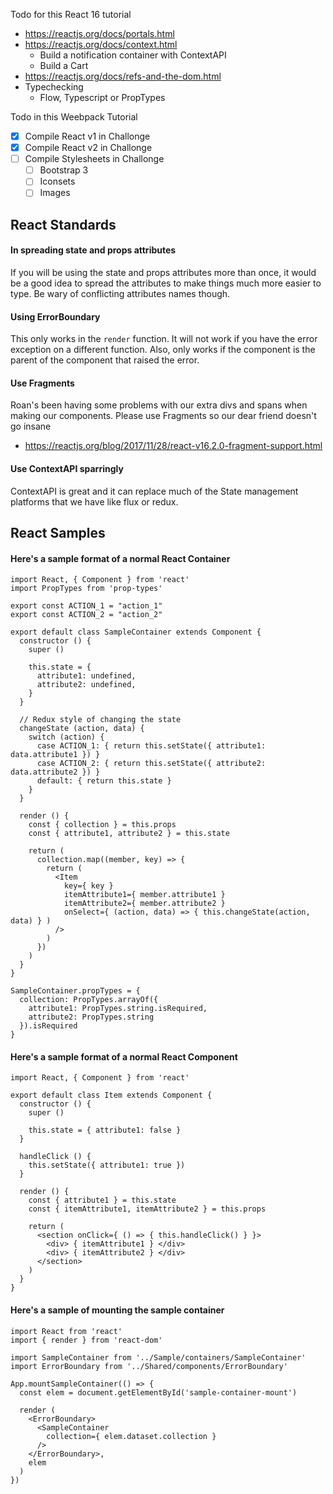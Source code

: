 Todo for this React 16 tutorial
- https://reactjs.org/docs/portals.html
- https://reactjs.org/docs/context.html
  - Build a notification container with ContextAPI
  - Build a Cart
- https://reactjs.org/docs/refs-and-the-dom.html
- Typechecking
  - Flow, Typescript or PropTypes

Todo in this Weebpack Tutorial
- [x] Compile React v1 in Challonge
- [x] Compile React v2 in Challonge
- [ ] Compile Stylesheets in Challonge
  - [ ] Bootstrap 3
  - [ ] Iconsets
  - [ ] Images

## React Standards
#### In spreading state and props attributes
If you will be using the state and props attributes more than once, it would be a good idea to spread the attributes to make things much more easier to type. Be wary of conflicting attributes names though.

#### Using ErrorBoundary
This only works in the `render` function. It will not work if you have the error exception on a different function. Also, only works if the component is the parent of the component that raised the error.

#### Use Fragments
Roan's been having some problems with our extra divs and spans when making our components. Please use Fragments so our dear friend doesn't go insane
- https://reactjs.org/blog/2017/11/28/react-v16.2.0-fragment-support.html

#### Use ContextAPI sparringly
ContextAPI is great and it can replace much of the State management platforms that we have like flux or redux.

## React Samples

#### Here's a sample format of a normal React Container
```react
import React, { Component } from 'react'
import PropTypes from 'prop-types'

export const ACTION_1 = "action_1"
export const ACTION_2 = "action_2"

export default class SampleContainer extends Component {
  constructor () {
    super ()

    this.state = {
      attribute1: undefined,
      attribute2: undefined,
    }
  }

  // Redux style of changing the state
  changeState (action, data) {
    switch (action) {
      case ACTION_1: { return this.setState({ attribute1: data.attribute1 }) }
      case ACTION_2: { return this.setState({ attribute2: data.attribute2 }) }
      default: { return this.state }
    }
  }

  render () {
    const { collection } = this.props
    const { attribute1, attribute2 } = this.state

    return (
      collection.map((member, key) => {
        return (
          <Item
            key={ key }
            itemAttribute1={ member.attribute1 } 
            itemAttribute2={ member.attribute2 }
            onSelect={ (action, data) => { this.changeState(action, data) } )
          />
        )
      })
    )
  }
}

SampleContainer.propTypes = {
  collection: PropTypes.arrayOf({
    attribute1: PropTypes.string.isRequired,
    attribute2: PropTypes.string
  }).isRequired
}
```

#### Here's a sample format of a normal React Component
```react
import React, { Component } from 'react'

export default class Item extends Component {
  constructor () {
    super () 

    this.state = { attribute1: false }
  }

  handleClick () {
    this.setState({ attribute1: true })
  }

  render () {
    const { attribute1 } = this.state
    const { itemAttribute1, itemAttribute2 } = this.props

    return (
      <section onClick={ () => { this.handleClick() } }>
        <div> { itemAttribute1 } </div>
        <div> { itemAttribute2 } </div>
      </section>
    )
  }
}
```

#### Here's a sample of mounting the sample container

```react
import React from 'react'
import { render } from 'react-dom'

import SampleContainer from '../Sample/containers/SampleContainer'
import ErrorBoundary from '../Shared/components/ErrorBoundary'

App.mountSampleContainer(() => {
  const elem = document.getElementById('sample-container-mount')

  render (
    <ErrorBoundary>
      <SampleContainer
        collection={ elem.dataset.collection }
      />
    </ErrorBoundary>,
    elem
  )
})

`````
